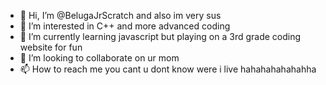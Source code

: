 - 👋 Hi, I’m @BelugaJrScratch and also im very sus
- 👀 I’m interested in C++ and more advanced coding
- 🌱 I’m currently learning javascript but playing on a 3rd grade coding website for fun
- 💞️ I’m looking to collaborate on ur mom
- 📫 How to reach me you cant u dont know were i live hahahahahahahha

<!---
BelugaJrScratch/BelugaJrScratch is a ✨ special ✨ repository because its `README.md` (this file) appears on your GitHub profile.
You can click the Preview link to take a look at your changes.
--->
